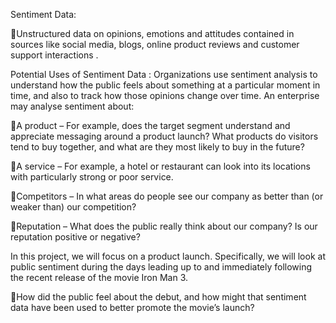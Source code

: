 Sentiment Data:

Unstructured data on opinions, emotions and attitudes contained in sources like social media, blogs, online product reviews and customer support interactions .

Potential Uses of Sentiment Data :
Organizations use sentiment analysis to understand how the public feels about something at a particular moment in time, and also to track how those opinions change over time. 
An enterprise may analyse sentiment about:

A product – For example, does the target segment understand and appreciate messaging around a product launch?
What products do visitors tend to buy together, and what are they most likely to buy in the future?

A service – For example, a hotel or restaurant can look into its locations with particularly strong or poor service.

Competitors – In what areas do people see our company as better than (or weaker than) our competition?

Reputation – What does the public really think about our company? Is our reputation positive or negative? 

In this project, we will focus on a product launch. Specifically, we will look at public sentiment 
during the days leading up to and immediately following the recent release of the movie Iron Man 3.

How did the public feel about the debut, and how might that sentiment data have been used to better promote the movie’s launch?
